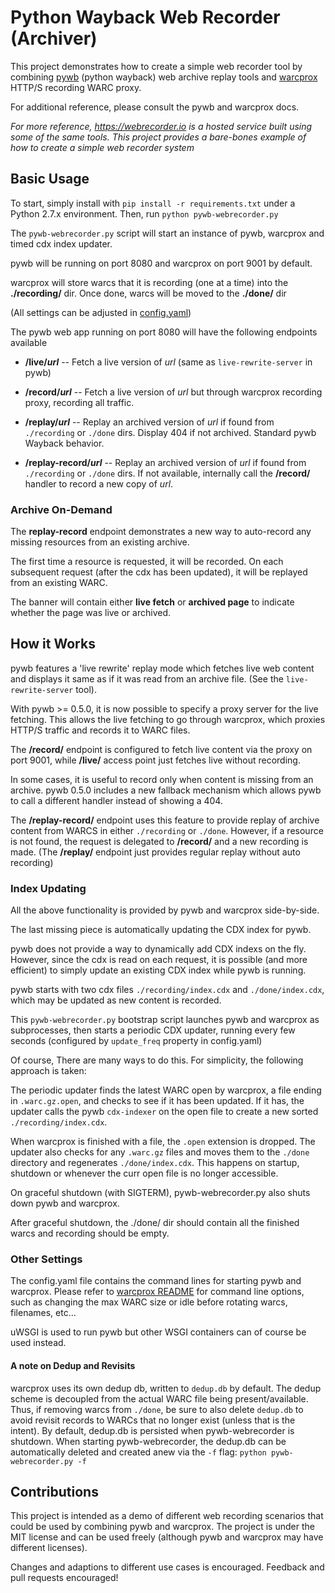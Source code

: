 Python Wayback Web Recorder (Archiver)
======================================

This project demonstrates how to create a simple web recorder tool by combining [pywb](https://github.com/ikreymer/pywb) (python wayback) web archive replay tools and [warcprox](github.com/internetarchive/warcprox) HTTP/S recording WARC proxy.

For additional reference, please consult the pywb and warcprox docs.

*For more reference, https://webrecorder.io is a hosted service built using some of the same tools. This project provides a bare-bones example of how to create a simple web recorder system*

Basic Usage
-----------

To start, simply install with `pip install -r requirements.txt` under a Python 2.7.x environment.
Then, run `python pywb-webrecorder.py`

The `pywb-webrecorder.py` script will start an instance of pywb, warcprox and timed cdx index updater.

pywb will be running on port 8080 and warcprox on port 9001 by default.

warcprox will store warcs that it is recording (one at a time) into the **./recording/** dir. Once done, warcs
will be moved to the **./done/** dir

(All settings can be adjusted in [config.yaml](https://github.com/ikreymer/pywb-webrecorder/blob/master/config.yaml))


The pywb web app running on port 8080 will have the following endpoints available

*  **/live/*url*** -- Fetch a live version of *url* (same as `live-rewrite-server` in pywb)

*  **/record/*url*** -- Fetch a live version of *url* but through warcprox recording proxy, recording all traffic.

*  **/replay/*url*** -- Replay an archived version of *url* if found from `./recording` or `./done` dirs. Display 404 if not archived. Standard pywb Wayback behavior.

*  **/replay-record/*url*** -- Replay an archived version of *url* if found from `./recording` or `./done` dirs. If not available, internally call the **/record/** handler to record a new copy of *url*.  

 
### Archive On-Demand

The **replay-record** endpoint demonstrates a new way to auto-record any missing resources from an existing archive.

The first time a resource is requested, it will be recorded. On each subsequent request (after the cdx has been updated), it will be replayed from an existing WARC.

The banner will contain either **live fetch** or **archived page** to indicate whether the page was live or archived.


How it Works
------------

pywb features a 'live rewrite' replay mode which fetches live web content and displays it same as if it was read from an archive file. (See the `live-rewrite-server` tool).

With pywb >= 0.5.0, it is now possible to specify a proxy server for the live fetching. This allows the live fetching to go through warcprox,
which proxies HTTP/S traffic and records it to WARC files.

The **/record/** endpoint is configured to fetch live content via the proxy on port 9001, while **/live/** access point just fetches live without recording.

In some cases, it is useful to record only when content is missing from an archive. pywb 0.5.0 includes a new fallback mechanism which allows
pywb to call a different handler instead of showing a 404.

The **/replay-record/** endpoint uses this feature to provide replay of archive content from WARCS in either `./recording` or `./done`. However, if a resource is not found, the request is delegated to **/record/** and a new recording is made.
(The **/replay/** endpoint just provides regular replay without auto recording)


### Index Updating

All the above functionality is provided by pywb and warcprox side-by-side.

The last missing piece is automatically updating the CDX index for pywb.

pywb does not provide a way to dynamically add CDX indexs on the fly. However, since the cdx is read on each request,
it is possible (and more efficient) to simply update an existing CDX index while pywb is running.

pywb starts with two cdx files `./recording/index.cdx` and `./done/index.cdx`, which may be updated as new content is recorded.

This `pywb-webrecorder.py` bootstrap script launches pywb and warcprox as subprocesses, then starts a periodic CDX updater, running
every few seconds (configured by `update_freq` property in config.yaml)

Of course, There are many ways to do this. For simplicity, the following approach is taken:

The periodic updater finds the latest WARC open by warcprox, a file ending in `.warc.gz.open`, and checks to see if it has been updated.
If it has, the updater calls the pywb `cdx-indexer` on the open file to create a new sorted `./recording/index.cdx`.

When warcprox is finished with a file, the `.open` extension is dropped. The updater also checks for any `.warc.gz` files and moves
them to the `./done` directory and regenerates `./done/index.cdx`. This happens on startup, shutdown or whenever the curr open file is no longer accessible.

On graceful shutdown (with SIGTERM), pywb-webrecorder.py also shuts down pywb and warcprox.

After graceful shutdown, the ./done/ dir should contain all the finished warcs and recording should be empty.

### Other Settings

The config.yaml file contains the command lines for starting pywb and warcprox. Please refer to [warcprox README](https://github.com/internetarchive/warcprox/blob/master/README.rst) for command line options, such as changing the max WARC size or idle before rotating warcs, filenames, etc...

uWSGI is used to run pywb but other WSGI containers can of course be used instead.

#### A note on Dedup and Revisits

warcprox uses its own dedup db, written to `dedup.db` by default. The dedup scheme is decoupled from the actual WARC file being present/available. Thus, if removing warcs from `./done`, be sure to also delete `dedup.db` to avoid revisit records to WARCs that no longer
exist (unless that is the intent).
By default, dedup.db is persisted when pywb-webrecorder is shutdown.
When starting pywb-webrecorder, the dedup.db can be automatically deleted and created anew via the `-f` flag: `python pywb-webrecorder.py -f` 


## Contributions

This project is intended as a demo of different web recording scenarios that could be used by combining pywb and warcprox. The project is under the MIT license and can be used freely (although pywb and warcprox may have different licenses).

Changes and adaptions to different use cases is encouraged. Feedback and pull requests encouraged!
